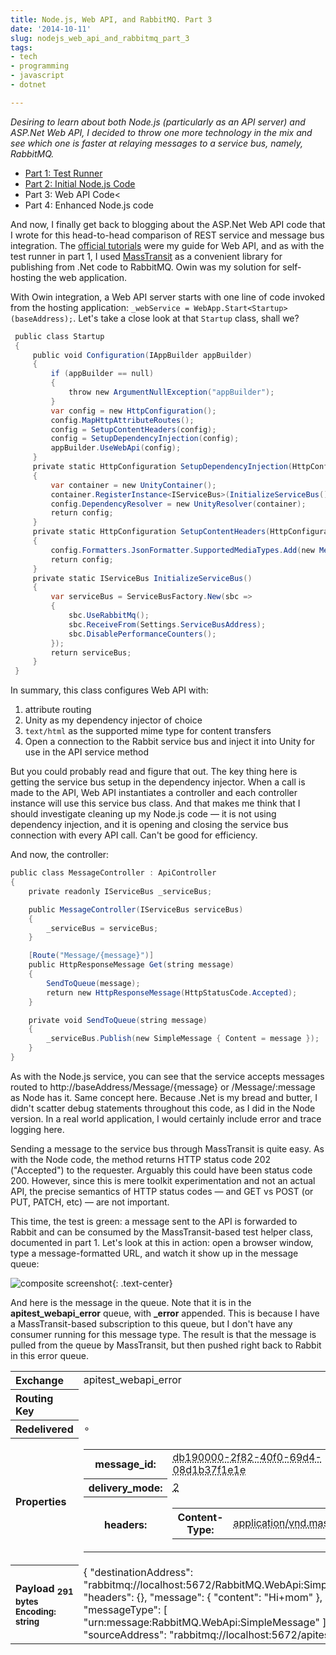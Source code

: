 ```yaml
---
title: Node.js, Web API, and RabbitMQ. Part 3
date: '2014-10-11'
slug: nodejs_web_api_and_rabbitmq_part_3
tags:
- tech
- programming
- javascript
- dotnet

---
```


_Desiring to learn about both Node.js (particularly as an API server) and
ASP.Net Web API, I decided to throw one more technology in the mix and see which
one is faster at relaying messages to a service bus, namely, RabbitMQ._

* [Part 1: Test Runner](/archive/2014/07/29/nodejs_web_api_and_rabbitmq_part_1/)
* [Part 2: Initial Node.js Code](/archive/2014/08/03/nodejs_web_api_and_rabbitmq_part_2/)
* Part 3: Web API Code<
* Part 4: Enhanced Node.js code

And now, I finally get back to blogging about the ASP.Net Web API code that I
wrote for this head-to-head comparison of REST service and message bus
integration. The [official tutorials](http://www.asp.net/web-api)
were my guide for Web API, and as with the test runner in part 1, I used [MassTransit](http://masstransit-project.com/) as a convenient library
for publishing from .Net code to RabbitMQ. Owin was my solution for self-hosting
the web application.

<!-- truncate -->

With Owin integration, a Web API server starts with one line of code invoked
from the hosting application:
`_webService = WebApp.Start<Startup>(baseAddress);`. Let's take a close look at
that `Startup` class, shall we?

```csharp
 public class Startup
 {
     public void Configuration(IAppBuilder appBuilder)
     {
         if (appBuilder == null)
         {
             throw new ArgumentNullException("appBuilder");
         }
         var config = new HttpConfiguration();
         config.MapHttpAttributeRoutes();
         config = SetupContentHeaders(config);
         config = SetupDependencyInjection(config);
         appBuilder.UseWebApi(config);
     }
     private static HttpConfiguration SetupDependencyInjection(HttpConfiguration config)
     {
         var container = new UnityContainer();
         container.RegisterInstance<IServiceBus>(InitializeServiceBus(), new ContainerControlledLifetimeManager());
         config.DependencyResolver = new UnityResolver(container);
         return config;
     }
     private static HttpConfiguration SetupContentHeaders(HttpConfiguration config)
     {
         config.Formatters.JsonFormatter.SupportedMediaTypes.Add(new MediaTypeHeaderValue("text/html"));
         return config;
     }
     private static IServiceBus InitializeServiceBus()
     {
         var serviceBus = ServiceBusFactory.New(sbc =>
         {
             sbc.UseRabbitMq();
             sbc.ReceiveFrom(Settings.ServiceBusAddress);
             sbc.DisablePerformanceCounters();
         });
         return serviceBus;
     }
 }
```

In summary, this class configures Web API with:

1. attribute routing
1. Unity as my dependency injector of choice
1. `text/html` as the supported mime type for content transfers
1. Open a connection to the Rabbit service bus and inject it into Unity for use in the API service method

But you could probably read and figure that out. The key thing here is getting
the service bus setup in the dependency injector. When a call is made to the
API, Web API instantiates a controller and each controller instance will use
this service bus class. And that makes me think that I should investigate
cleaning up my Node.js code &mdash; it is not using dependency injection, and it
is opening and closing the service bus connection with every API call. Can't be
good for efficiency.

And now, the controller:

```csharp
public class MessageController : ApiController
{
    private readonly IServiceBus _serviceBus;

    public MessageController(IServiceBus serviceBus)
    {
        _serviceBus = serviceBus;
    }

    [Route("Message/{message}")]
    public HttpResponseMessage Get(string message)
    {
        SendToQueue(message);
        return new HttpResponseMessage(HttpStatusCode.Accepted);
    }

    private void SendToQueue(string message)
    {
        _serviceBus.Publish(new SimpleMessage { Content = message });
    }
}
```

As with the Node.js service, you can see that the service accepts messages
routed to http://baseAddress/Message/{message} or /Message/:message as Node has
it. Same concept here. Because .Net is my bread and butter, I didn't scatter
debug statements throughout this code, as I did in the Node version. In a real
world application, I would certainly include error and trace logging here.

Sending a message to the service bus through MassTransit is quite easy. As with
the Node code, the method returns HTTP status code 202 ("Accepted") to the
requester. Arguably this could have been status code 200. However, since this is
mere toolkit experimentation and not an actual API, the precise semantics of
HTTP status codes &mdash; and GET vs POST (or PUT, PATCH, etc) &mdash; are not
important.

This time, the test is green: a message sent to the API is forwarded to Rabbit
and can be consumed by the MassTransit-based test helper class, documented in
part 1. Let's look at this in action: open a browser window, type a
message-formatted URL, and watch it show up in the message queue:

![composite screenshot](/img/webApi_RabbitMQ.png){: .text-center}

And here is the message in the queue. Note that it is in the
**apitest_webapi_error** queue, with **_error** appended. This is because I have
a MassTransit-based subscription to this queue, but I don't have any consumer
running for this message type. The result is that the message is pulled from the
queue by MassTransit, but then pushed right back to Rabbit in this error queue.

<table>
<tr>
<th align="left" width="150">Exchange</th>
    <td>apitest_webapi_error</td>
  </tr>
  <tr>
    <th align="left" >Routing Key</th>
    <td></td>
  </tr>
  <tr>
    <th align="left" >Redelivered</th>
    <td>&SmallCircle;</td>
  </tr>
  <tr>
    <th align="left" >Properties</th>
    <td><table class="mini"><tbody><tr><th>message_id:</th><td><acronym class="type" title="string">db190000-2f82-40f0-69d4-08d1b37f1e1e</acronym></td></tr><tr><th>delivery_mode:</th><td><acronym class="type" title="number">2</acronym></td></tr><tr><th>headers:</th><td><table class="mini"><tbody><tr><th>Content-Type:</th><td><acronym class="type" title="string">application/vnd.masstransit+json</acronym></td></tr></tbody></table></td></tr></tbody></table></td>
  </tr>
  <tr>
    <th align="left" >
      Payload
      <sub>291 bytes</sub>
      <sub>Encoding: string</sub>
    </th>
    <td>
      {
  "destinationAddress": "rabbitmq://localhost:5672/RabbitMQ.WebApi:SimpleMessage",
  "headers": {},
  "message": {
    "content": "Hi+mom"
  },
  "messageType": [
    "urn:message:RabbitMQ.WebApi:SimpleMessage"
  ],
  "sourceAddress": "rabbitmq://localhost:5672/apitest_webapi"
}
</td>
</tr>
</table>

